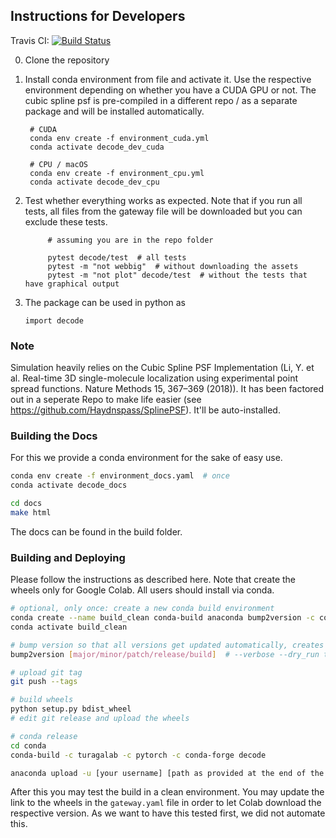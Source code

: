 ## Instructions for Developers
Travis CI: [![Build Status](https://travis-ci.com/Haydnspass/DeepSMLM.svg?token=qb4PpCab8Gb7CDLAuNTY&branch=master)](https://travis-ci.com/Haydnspass/DeepSMLM)

0. Clone the repository
1. Install conda environment from file and activate it. Use the respective environment depending on whether you have a CUDA GPU or not.
The cubic spline psf is pre-compiled in a different repo / as a separate package and will be installed automatically.

        # CUDA
        conda env create -f environment_cuda.yml
        conda activate decode_dev_cuda 

        # CPU / macOS
        conda env create -f environment_cpu.yml
        conda activate decode_dev_cpu

3. Test whether everything works as expected. Note that if you run all tests, all files from the gateway file will be downloaded but you can exclude these tests.

            # assuming you are in the repo folder
            
            pytest decode/test  # all tests
            pytest -m "not webbig"  # without downloading the assets
            pytest -m "not plot" decode/test  # without the tests that have graphical output

4. The package can be used in python as

    ```import decode```

### Note
Simulation heavily relies on the Cubic Spline PSF Implementation (Li, Y. et al. Real-time 3D single-molecule localization using experimental point spread functions. Nature Methods 15, 367–369 (2018)).
It has been factored out in a seperate Repo to make life easier (see https://github.com/Haydnspass/SplinePSF). It'll be auto-installed.

### Building the Docs
For this we provide a conda environment for the sake of easy use. 
```bash
conda env create -f environment_docs.yaml  # once
conda activate decode_docs

cd docs
make html
```
The docs can be found in the build folder.
 

### Building and Deploying
Please follow the instructions as described here. Note that create the wheels only for Google Colab. 
All users should install via conda.
```bash
# optional, only once: create a new conda build environment
conda create --name build_clean conda-build anaconda bump2version -c conda-forge
conda activate build_clean

# bump version so that all versions get updated automatically, creates a git version tag automatically
bump2version [major/minor/patch/release/build]  # --verbose --dry_run to see the effect

# upload git tag
git push --tags

# build wheels
python setup.py bdist_wheel
# edit git release and upload the wheels

# conda release
cd conda
conda-build -c turagalab -c pytorch -c conda-forge decode

anaconda upload -u [your username] [path as provided at the end of the conda-build output]
```
After this you may test the build in a clean environment.
You may update the link to the wheels in the `gateway.yaml` file in order to let Colab download the respective version.
As we want to have this tested first, we did not automate this.
